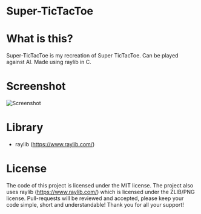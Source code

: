 # Super-TicTacToe
# What is this?
Super-TicTacToe is my recreation of Super TicTacToe. Can be played against AI. Made using raylib in C.

# Screenshot
![Screenshot](https://github.com/user-attachments/assets/25a28b8f-137f-4a14-aa04-0b240d5d4c14)

# Library
- raylib (https://www.raylib.com/)

# License
The code of this project is licensed under the MIT license.
The project also uses raylib (https://www.raylib.com/) which is licensed under the ZLIB/PNG license.
Pull-requests will be reviewed and accepted, please keep your code simple, short and understandable! Thank you for all your support!
